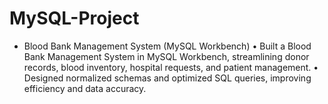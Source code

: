 # MySQL-Project
* Blood Bank Management System (MySQL Workbench)
•	Built a Blood Bank Management System in MySQL Workbench, streamlining donor records, blood inventory, hospital requests, and patient management. 
•	Designed normalized schemas and optimized SQL queries, improving efficiency and data accuracy. 
